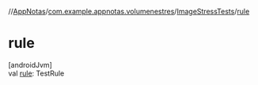 //[AppNotas](../../../index.md)/[com.example.appnotas.volumenestres](../index.md)/[ImageStressTests](index.md)/[rule](rule.md)

# rule

[androidJvm]\
val [rule](rule.md): TestRule
